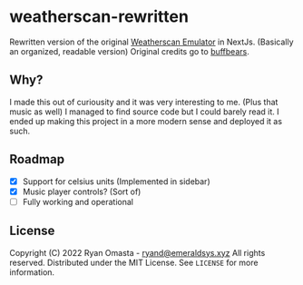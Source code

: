 # weatherscan-rewritten
Rewritten version of the original [Weatherscan Emulator](https://github.com/buffbears/Weatherscan) in NextJs. (Basically an organized, readable version) Original credits go to [buffbears](https://github.com/buffbears).

## Why?
I made this out of curiousity and it was very interesting to me. (Plus that music as well) I managed to find source code but I could barely read it. I ended up making this project in a more modern sense and deployed it as such.

## Roadmap
- [x] Support for celsius units (Implemented in sidebar)
- [x] Music player controls? (Sort of)
- [ ] Fully working and operational

## License
Copyright (C) 2022 Ryan Omasta - ryand@emeraldsys.xyz
All rights reserved.
Distributed under the MIT License. See `LICENSE` for more information.
